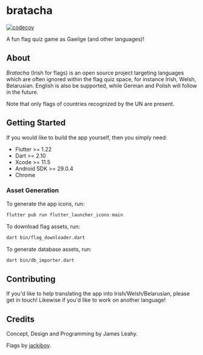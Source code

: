 # bratacha

[![codecov](https://codecov.io/gh/defuncart/bratacha/branch/master/graph/badge.svg)](https://codecov.io/gh/defuncart/bratacha)

A fun flag quiz game as Gaeilge (and other languages)!

## About

*Bratacha* (Irish for flags) is an open source project targeting languages which are often ignored within the flag quiz space, for instance Irish, Welsh, Belarusian. English is also be supported, while German and Polish will follow in the future.

Note that only flags of countries recognized by the UN are present.

## Getting Started

If you would like to build the app yourself, then you simply need:

- Flutter >= 1.22
- Dart >= 2.10
- Xcode >= 11.5
- Android SDK >= 29.0.4
- Chrome

### Asset Generation

To generate the app icons, run:

```dart
flutter pub run flutter_launcher_icons:main
```

To download flag assets, run:

```sh
dart bin/flag_downloader.dart
```

To generate database assets, run:

```sh
dart bin/db_importer.dart
```

## Contributing

If you'd like to help translating the app into Irish/Welsh/Belarusian, please get in touch! Likewise if you'd like to work on another language!

## Credits

Concept, Design and Programming by James Leahy.

Flags by [jackiboy](https://github.com/jackiboy/flagpack).
